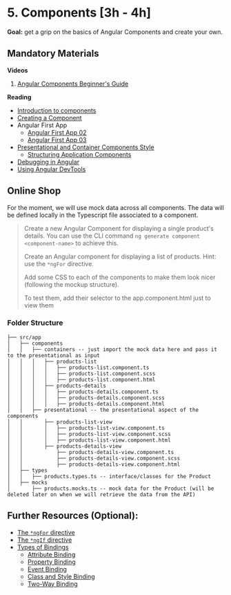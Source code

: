 # 5. Components [3h - 4h]

**Goal:** get a grip on the basics of Angular Components and create your own.

## Mandatory Materials

**Videos**

1. [Angular Components Beginner's Guide](https://www.youtube.com/watch?v=23o0evRtrFI)

**Reading**

- [Introduction to components](https://angular.io/guide/architecture-components)
- [Creating a Component](https://angular-training-guide.rangle.io/components/creating_components)
- Angular First App
  - [Angular First App 02](https://angular.io/tutorial/first-app/first-app-lesson-02)
  - [Angular First App 03](https://angular.io/tutorial/first-app/first-app-lesson-03)
- [Presentational and Container Components Style](https://medium.com/@dan_abramov/smart-and-dumb-components-7ca2f9a7c7d0)
  - [Structuring Application Components](https://angular-training-guide.rangle.io/components/structuring_applications_with_components)
- [Debugging in Angular](https://medium.com/@vamsivempati/a-guide-to-debugging-angular-applications-5a36bd88b4cf)
- [Using Angular DevTools](https://angular.io/guide/devtools)


## Online Shop

For the moment, we will use mock data across all components. The data will be defined locally in the Typescript file associated to a component.

> Create a new Angular Component for displaying a single product's details. You can use the CLI command `ng generate component <component-name>` to achieve this.
>
> Create an Angular component for displaying a list of products. Hint: use the `*ngFor` directive.
>
> Add some CSS to each of the components to make them look nicer (following the mockup structure).
> 
> To test them, add their selector to the app.component.html just to view them

### Folder Structure
```text
├── src/app
│   ├── components
│   │   ├── containers -- just import the mock data here and pass it to the presentational as input
│   │   │   ├── products-list
│   │   │   │   ├── products-list.component.ts
│   │   │   │   ├── products-list.component.scss
│   │   │   │   ├── products-list.component.html
│   │   │   ├── products-details
│   │   │   │   ├── products-details.component.ts
│   │   │   │   ├── products-details.component.scss
│   │   │   │   ├── products-details.component.html
│   │   ├── presentational -- the presentational aspect of the components
│   │       ├── products-list-view
│   │       │   ├── products-list-view.component.ts
│   │       │   ├── products-list-view.component.scss
│   │       │   ├── products-list-view.component.html
│   │       ├── products-details-view
│   │           ├── products-details-view.component.ts
│   │           ├── products-details-view.component.scss
│   │           ├── products-details-view.component.html
│   ├── types
│   │   ├── products.types.ts -- interface/classes for the Product
│   ├── mocks
│       ├── products.mocks.ts -- mock data for the Product (will be deleted later on when we will retrieve the data from the API)
```

## Further Resources (Optional):

- [The `*ngFor` directive](https://angular.io/guide/displaying-data#showing-an-array-property-with-ngfor)
- [The `*ngIf` directive](https://angular.io/api/common/NgIf)
- [Types of Bindings](https://angular.io/guide/binding-overview)
    - [Attribute Binding](https://angular.io/guide/attribute-binding)
    - [Property Binding](https://angular.io/guide/property-binding)
    - [Event Binding](https://angular.io/guide/event-binding)
    - [Class and Style Binding](https://angular.io/guide/class-binding)
    - [Two-Way Binding](https://angular.io/guide/two-way-binding)